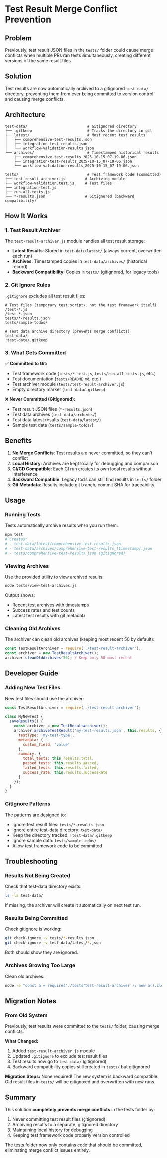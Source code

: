 # Test Result Merge Conflict Prevention

## Problem

Previously, test result JSON files in the `tests/` folder could cause merge conflicts when multiple PRs ran tests simultaneously, creating different versions of the same result files.

## Solution

Test results are now automatically archived to a gitignored `test-data/` directory, preventing them from ever being committed to version control and causing merge conflicts.

## Architecture

```
test-data/                           # Gitignored directory
├── .gitkeep                         # Tracks the directory in git
├── latest/                          # Most recent test results
│   ├── comprehensive-test-results.json
│   ├── integration-test-results.json
│   └── workflow-validation-results.json
└── archives/                        # Timestamped historical results
    ├── comprehensive-test-results_2025-10-15_07-19-06.json
    ├── integration-test-results_2025-10-15_07-19-06.json
    └── workflow-validation-results_2025-10-15_07-19-06.json

tests/                               # Test framework code (committed)
├── test-result-archiver.js         # Archiving module
├── workflow-validation.test.js     # Test files
├── integration-test.js
├── run-all-tests.js
└── *-results.json                  # Gitignored (backward compatibility)
```

## How It Works

### 1. Test Result Archiver

The `test-result-archiver.js` module handles all test result storage:

- **Latest Results**: Stored in `test-data/latest/` (always current, overwritten each run)
- **Archives**: Timestamped copies in `test-data/archives/` (historical record)
- **Backward Compatibility**: Copies in `tests/` (gitignored, for legacy tools)

### 2. Git Ignore Rules

`.gitignore` excludes all test result files:

```gitignore
# Test files (temporary test scripts, not the test framework itself)
/test-*.js
/test-*.json
tests/*-results.json
tests/sample-todos/

# Test data archive directory (prevents merge conflicts)
test-data/
!test-data/.gitkeep
```

### 3. What Gets Committed

✅ **Committed to Git:**
- Test framework code (`tests/*.test.js`, `tests/run-all-tests.js`, etc.)
- Test documentation (`tests/README.md`, etc.)
- Test archiver module (`tests/test-result-archiver.js`)
- Empty directory marker (`test-data/.gitkeep`)

❌ **Never Committed (Gitignored):**
- Test result JSON files (`*-results.json`)
- Test data archives (`test-data/archives/`)
- Test data latest results (`test-data/latest/`)
- Sample test data (`tests/sample-todos/`)

## Benefits

1. **No Merge Conflicts**: Test results are never committed, so they can't conflict
2. **Local History**: Archives are kept locally for debugging and comparison
3. **CI/CD Compatible**: Each CI run creates its own local results without interference
4. **Backward Compatible**: Legacy tools can still find results in `tests/` folder
5. **Git Metadata**: Results include git branch, commit SHA for traceability

## Usage

### Running Tests

Tests automatically archive results when you run them:

```bash
npm test
# Creates:
# - test-data/latest/comprehensive-test-results.json
# - test-data/archives/comprehensive-test-results_[timestamp].json
# - tests/comprehensive-test-results.json (gitignored)
```

### Viewing Archives

Use the provided utility to view archived results:

```bash
node tests/view-test-archives.js
```

Output shows:
- Recent test archives with timestamps
- Success rates and test counts
- Latest test results with git metadata

### Cleaning Old Archives

The archiver can clean old archives (keeping most recent 50 by default):

```javascript
const TestResultArchiver = require('./test-result-archiver');
const archiver = new TestResultArchiver();
archiver.cleanOldArchives(50); / Keep only 50 most recent
```

## Developer Guide

### Adding New Test Files

New test files should use the archiver:

```javascript
const TestResultArchiver = require('./test-result-archiver');

class MyNewTest {
  saveResults() {
    const archiver = new TestResultArchiver();
    archiver.archiveTestResult('my-test-results.json', this.results, {
      testType: 'my-test-type',
      metadata: {
        custom_field: 'value'
      },
      summary: {
        total_tests: this.results.total,
        passed_tests: this.results.passed,
        failed_tests: this.results.failed,
        success_rate: this.results.successRate
      }
    });
  }
}
```

### GitIgnore Patterns

The patterns are designed to:
- Ignore test result files: `tests/*-results.json`
- Ignore entire test-data directory: `test-data/`
- Keep the directory tracked: `!test-data/.gitkeep`
- Ignore sample data: `tests/sample-todos/`
- Allow test framework code to be committed

## Troubleshooting

### Results Not Being Created

Check that test-data directory exists:
```bash
ls -la test-data/
```

If missing, the archiver will create it automatically on next test run.

### Results Being Committed

Check gitignore is working:
```bash
git check-ignore -v tests/*-results.json
git check-ignore -v test-data/latest/*.json
```

Both should show they are ignored.

### Archives Growing Too Large

Clean old archives:
```bash
node -e "const a = require('./tests/test-result-archiver'); new a().cleanOldArchives(20);"
```

## Migration Notes

### From Old System

Previously, test results were committed to the `tests/` folder, causing merge conflicts.

**What Changed:**
1. Added `test-result-archiver.js` module
2. Updated `.gitignore` to exclude test result files
3. Test results now go to `test-data/` (gitignored)
4. Backward compatibility copies still created in `tests/` but gitignored

**Migration Steps:**
None required! The new system is backward compatible. Old result files in `tests/` will be gitignored and overwritten with new runs.

## Summary

This solution **completely prevents merge conflicts** in the tests folder by:
1. Never committing test result files (gitignored)
2. Archiving results to a separate, gitignored directory
3. Maintaining local history for debugging
4. Keeping test framework code properly version controlled

The tests folder now only contains code that should be committed, eliminating merge conflict issues entirely.
